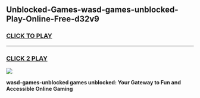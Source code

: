 
## Unblocked-Games-wasd-games-unblocked-Play-Online-Free-d32v9
<h3>
<a href="https://premium76.site?title=wasd-games-unblocked&ref=26A">CLICK TO PLAY</a></h3>
<hr>

<h3>
<a href="https://premium76.site?title=wasd-games-unblocked&ref=26A">CLICK 2 PLAY</a>
  
</h3>

<a href="https://premium76.site?title=wasd-games-unblocked&ref=26A"><img src="https://clearcache.store/games.png"></a>


**wasd-games-unblocked games unblocked: Your Gateway to Fun and Accessible Online Gaming**
